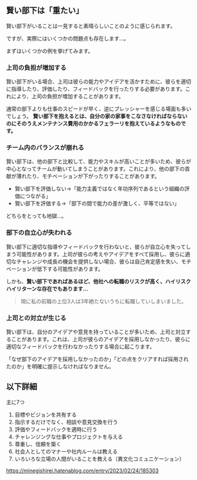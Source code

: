 <!--
title:   自分より賢い部下を導く5つの指導法
tags:    ポエム,教育
id:      a4958d1bbd48557030e7
private: false
-->
## 賢い部下は「重たい」


賢い部下がいることは一見すると素晴らしいことのように感じられます。

ですが、実際にはいくつかの問題点も存在します...。

まずはいくつかの例を挙げてみます。

### 上司の負担が増加する

賢い部下がいる場合、上司は彼らの能力やアイデアを活かすために、彼らを適切に指導したり、評価したり、フィードバックを行ったりする必要があります。これにより、上司の負担が増加することがあります。

通常の部下よりも仕事のスピードが早く、逆にプレッシャーを感じる場面も多いでしょう。
**賢い部下を抱えるとは、自分の家の家事をこなさなければならないのにそのうえメンテナンス費用のかかるフェラーリを抱えているようなものです。**




### チーム内のバランスが崩れる

賢い部下は、他の部下と比較して、能力やスキルが高いことが多いため、彼らが中心となってチームが動いてしまうことがあります。これにより、他の部下の貢献が薄れたり、モチベーションが下がったりすることがあります。

- 賢い部下を評価しない→「能力主義ではなく年功序列であるという組織の評価につながる」
- 賢い部下を評価する→「部下の間で能力の差が激しく、平等ではない」

どちらをとっても地獄...。


### 部下の自立心が失われる

賢い部下に適切な指導やフィードバックを行わないと、彼らが自立心を失ってしまう可能性があります。上司が彼らの考えやアイデアをすべて採用し、彼らに適切なチャレンジや成長の機会を提供しない場合、彼らは自己肯定感を失い、モチベーションが低下する可能性があります。

しかも、**賢い部下であればあるほど、他社への転職のリスクが高く、ハイリスクハイリターンな存在でもあります...**

> 現に私の前職の上位3人は3年絶たないうちに転職していしまいました。


### 上司との対立が生じる

賢い部下は、自分のアイデアや意見を持っていることが多いため、上司と対立することがあります。これは、上司が彼らのアイデアを採用しなかったり、彼らに適切なフィードバックを行わなかったりする場合に起こります。

「なぜ部下のアイデアを採用しなかったのか」「どの点をクリアすれば採用されたのか」を明確に提示しなければなりません。



## 以下詳細


主に7つ

1. 目標やビジョンを共有する
2. 指示するだけでなく、相談や意見交換を行う
3. 評価やフィードバックを適時に行う
4. チャレンジングな仕事やプロジェクトを与える
5. 尊重し、信頼を築く
6. 社会人としてのマナーや社内ルールは教える
7. いろいろな立場の人間がいることを教える（異文化コミュニケーション）




https://minegishirei.hatenablog.com/entry/2023/02/24/185303